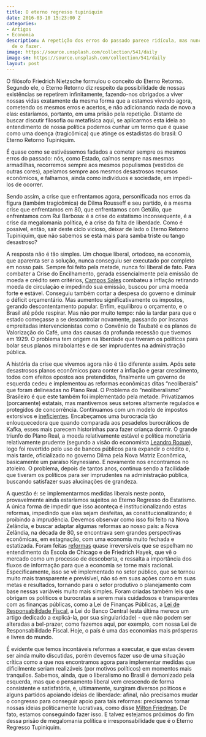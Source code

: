 ```yaml
---
title: O eterno regresso tupiniquim
date: 2016-03-10 15:23:00 Z
categories:
- Artigos
- Economia
description: A repetição dos erros do passado parece ridícula, mas nunca deixamos
  de o fazer.
image: https://source.unsplash.com/collection/541/daily
image-sm: https://source.unsplash.com/collection/541/daily
layout: post
---
```


O filósofo Friedrich Nietzsche formulou o conceito do Eterno Retorno. Segundo ele, o Eterno Retorno diz respeito da possibilidade de nossas existências se repetirem infinitamente, fazendo-nos obrigados a viver nossas vidas exatamente da mesma forma que a estamos vivendo agora, cometendo os mesmos erros e acertos, e não adicionando nada de novo a elas: estaríamos, portanto, em uma prisão pela repetição. Distante de buscar discutir filosofia ou metafísica aqui, se aplicarmos esta ideia ao entendimento de nossa política podemos cunhar um termo que é quase como uma doença (tragicômica) que atinge os estadistas do brasil: O Eterno Retorno Tupiniquim.

É quase como se estivéssemos fadados a cometer sempre os mesmos erros do passado: nós, como Estado, caímos sempre nas mesmas armadilhas, recorremos sempre aos mesmos populismos (vestidos de outras cores), apelamos sempre aos mesmos desastrosos recursos econômicos, e falhamos, ainda como indivíduos e sociedade, em impedi-los de ocorrer.

Sendo assim, a crise que enfrentamos agora, personificada nos erros da figura (também tragicômica) de Dilma Rousseff e seu partido, é a mesma crise que enfrentamos em 80, que enfrentamos com Getúlio, que enfrentamos com Rui Barbosa: é a crise do estatismo inconsequente, é a crise da megalomania política, é a crise da falta de liberdade. Como é possível, então, sair deste ciclo vicioso, deixar de lado o Eterno Retorno Tupiniquim, que não sabemos se está mais para samba triste ou tango desastroso?

A resposta não é tão simples. Um choque liberal, ortodoxo, na economia, que aparenta ser a solução, nunca conseguiu ser executado por completo em nosso país. Sempre foi feito pela metade, nunca foi liberal de fato. Para combater a Crise do Encilhamento, gerada essencialmente pela emissão de moeda e crédito sem critérios, [Campos Sales](http://educacao.uol.com.br/disciplinas/historia-brasil/governo-campos-sales-1898-1902-funding-loan-e-estabilidade.htm "Campos Sales") combateu a inflação retirando moeda de circulação e impedindo sua emissão, buscou por uma moeda forte e estável. Conseguiu também cortar a despesa do governo e diminuir o déficit orçamentário. Mas aumentou significativamente os impostos, gerando descontentamento popular. Enfim, equilibrou o orçamento, e o Brasil até pôde respirar. Mas não por muito tempo: não ia tardar para que o estado começasse a se descontrolar novamente, passando por insanas empreitadas intervencionistas como o Convênio de Taubaté e os planos de Valorização do Café, uma das causas da profunda recessão que tivemos em 1929. O problema tem origem na liberdade que tiveram os políticos para bolar seus planos mirabolantes e de ser imprudentes na administração pública.

A história da crise que vivemos agora não é tão diferente assim. Após sete desastrosos planos econômicos para conter a inflação e gerar crescimento, todos com efeitos opostos aos pretendidos, finalmente um governo de esquerda cedeu e implementou as reformas econômicas ditas “neoliberais” que foram delineadas no Plano Real. O Problema do “neoliberalismo” Brasileiro é que este também foi implementado pela metade. Privatizamos (porcamente) estatais, mas mantivemos seus setores altamente regulados e protegidos de concorrência. Continuamos com um modelo de impostos extorsivos e [ineficientes](https://pt.wikipedia.org/wiki/Curva_de_Laffer "ineficientes"). Encabeçamos uma burocracia tão enlouquecedora que quando comparada aos pesadelos burocráticos de Kafka, esses mais parecem historinhas para fazer criança dormir. O grande triunfo do Plano Real, a moeda relativamente estável e política monetária relativamente prudente (segundo a visão do economista [Leandro Roque](http://www.mises.org.br/Article.aspx?id=2120 "Leandro Roque")), logo foi revertido pelo uso de bancos públicos para expandir o crédito e, mais tarde, oficializado no governo Dilma pela Nova Matriz Econômica, basicamente um paraíso Keynesiano. E novamente nos encontramos no atoleiro. O problema, depois de tantos anos, continua sendo a facilidade que tiveram os políticos para ser imprudentes na administração pública, buscando satisfazer suas alucinações de grandeza.

A questão é: se implementarmos medidas liberais neste ponto, provavelmente ainda estaríamos sujeitos ao Eterno Regresso do Estatismo. A única forma de impedir que isso aconteça é institucionalizando estas reformas, impedindo que elas sejam desfeitas, as constitucionalizando; é proibindo a imprudência. Devemos observar como isso foi feito na Nova Zelândia, e buscar adaptar algumas reformas ao nosso país: a Nova Zelândia, na década de 80, se encontrava sem grandes perspectivas econômicas, em estagnação, com uma economia muito fechada e estatizada. Foram feitas [reformas](http://www.libertarianismo.org/livros/dtbaernz.pdf "reformas") quase irreversíveis que se espelham no entendimento da Escola de Chicago e de Friedrich Hayek, que vê o mercado como um processo de descoberta, e ressalta a importância dos fluxos de informação para que a economia se torne mais racional. Especificamente, isso se vê implementado no setor público, que se tornou muito mais transparente e previsível, não só em suas ações como em suas metas e resultados, tornando para o setor produtivo o planejamento com base nessas variáveis muito mais simples. Foram criadas também leis que obrigam os políticos e burocratas a serem mais cuidadosos e transparentes com as finanças públicas, como a Lei de Finanças Públicas, a [Lei de Responsabilidade Fiscal](http://g1.globo.com/politica/noticia/2014/12/congresso-conclui-votacao-de-projeto-que-derruba-meta-fiscal.html "Lei de Responsabilidade Fiscal"), a Lei do Banco Central (esta última merece um artigo dedicado a explicá-la, por sua singularidade) - que não podem ser alteradas a bel-prazer, como fazemos aqui, por exemplo, com nossa Lei de Responsabilidade Fiscal. Hoje, o país é uma das economias mais prósperas e livres do mundo. 

É evidente que temos incontáveis reformas a executar, e que estas devem ser ainda muito discutidas, porém devemos fazer uso de uma situação crítica como a que nos encontramos agora para implementar medidas que dificilmente seriam realizáveis (por motivos políticos) em momentos mais tranquilos. Sabemos, ainda, que o liberalismo no Brasil é demonizado pela esquerda, mas que o pensamento liberal vem crescendo de forma consistente e satisfatória, e, ultimamente, surgiram diversos políticos e alguns partidos apoiando ideias de liberdade: afinal, não precisamos mudar o congresso para conseguir apoio para tais reformas: precisamos tornar nossas ideias politicamente lucrativas, como disse [Milton Friedman](https://www.youtube.com/watch?v=q_HaAG2EGvI "Milton Friedman"). De fato, estamos conseguindo fazer isso. E talvez estejamos próximos do fim dessa prisão de megalomania política e irresponsabilidade que é o Eterno Regresso Tupiniquim.